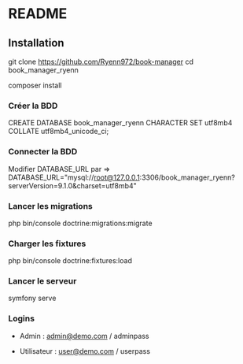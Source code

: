 # README

## Installation

git clone https://github.com/Ryenn972/book-manager
cd book_manager_ryenn

composer install

### Créer la BDD

CREATE DATABASE book_manager_ryenn CHARACTER SET utf8mb4 COLLATE utf8mb4_unicode_ci;

### Connecter la BDD

Modifier DATABASE_URL par => DATABASE_URL="mysql://root@127.0.0.1:3306/book_manager_ryenn?serverVersion=9.1.0&charset=utf8mb4"

### Lancer les migrations

php bin/console doctrine:migrations:migrate

### Charger les fixtures

php bin/console doctrine:fixtures:load

### Lancer le serveur

symfony serve

### Logins

- Admin : admin@demo.com / adminpass

- Utilisateur : user@demo.com / userpass
